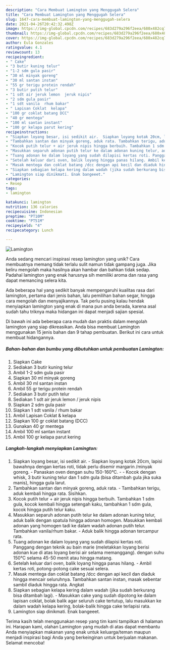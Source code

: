 ```yaml
---
description: "Cara Membuat Lamington yang Menggugah Selera"
title: "Cara Membuat Lamington yang Menggugah Selera"
slug: 1647-cara-membuat-lamington-yang-menggugah-selera
date: 2021-04-26T20:42:32.498Z
image: https://img-global.cpcdn.com/recipes/683d279a296f2eea/680x482cq70/lamington-foto-resep-utama.jpg
thumbnail: https://img-global.cpcdn.com/recipes/683d279a296f2eea/680x482cq70/lamington-foto-resep-utama.jpg
cover: https://img-global.cpcdn.com/recipes/683d279a296f2eea/680x482cq70/lamington-foto-resep-utama.jpg
author: Eula Gonzales
ratingvalue: 4.1
reviewcount: 13
recipeingredient:
- " Cake"
- "3 butir kuning telur"
- "1-2 sdm gula pasir"
- "30 ml minyak goreng"
- "30 ml santan instan"
- "55 gr terigu protein rendah"
- "3 butir putih telur"
- "1 sdt air jeruk lemon  jeruk nipis"
- "2 sdm gula pasir"
- "1 sdt vanila  rhum bakar"
- " Lapisan Coklat  kelapa"
- "100 gr coklat batang DCC"
- "40 gr mentega"
- "100 ml santan instant"
- "100 gr kelapa parut kering"
recipeinstructions:
- "Siapkan loyang besar, isi sedikit air.  Siapkan loyang kotak 20cm, lapisi bawahnya dengan kertas roti, tidak perlu disemir margarin /minyak goreng.  Panaskan oven dengan suhu 150-160°C.  Kocok dengan whisk, 3 butir kuning telur dan 1 sdm gula (bisa ditambah gula jika suka manis), hingga gula larut."
- "Tambahkan santan dan minyak goreng, aduk rata. Tambahkan terigu, aduk kembali hingga rata. Sisihkan."
- "Kocok putih telur + air jeruk nipis hingga berbuih. Tambahkan 1 sdm gula, kocok kembali hingga setengah kaku, tambahkan 1 sdm gula, kocok hingga putih telur kaku."
- "Masukkan separuh adonan putih telur ke dalam adonan kuning telur, aduk balik dengan spatula hingga adonan homogen. Masukkan kembali adonan yang homogen tadi ke dalam wadah adonan putih telur. Tambahkan vanila/rhum bakar. Aduk balik hingga adonan tercampur rata."
- "Tuang adonan ke dalam loyang yang sudah dilapisi kertas roti. Panggang dengan teknik au bain marie (meletakkan loyang berisi adonan kue di atas loyang berisi air selama memanggang). dengan suhu 150°C selama 45-50 menit atau hingga matang."
- "Setelah keluar dari oven, balik loyang hingga panas hilang. Ambil kertas roti, potong-potong cake sesuai selera."
- "Masak mentega dan coklat batang /dcc dengan api kecil dan diaduk hingga mencair seluruhnya. Tambahkan santan instan, masak sebentar sambil diaduk hingga rata. Angkat"
- "Siapkan sebagian kelapa kering dalam wadah (jika sudah berkurang bisa ditambah lagi).  Masukkan cake yang sudah dipotong ke dalam lapisan coklat, bolak balik agar seluruh cake tertutup, lalu masukkan ke dalam wadah kelapa kering, bolak-balik hingga cake terlapisi rata."
- "Lamington siap dinikmati. Enak bangeeet."
categories:
- Resep
tags:
- lamington

katakunci: lamington 
nutrition: 136 calories
recipecuisine: Indonesian
preptime: "PT10M"
cooktime: "PT51M"
recipeyield: "4"
recipecategory: Lunch

---
```



![Lamington](https://img-global.cpcdn.com/recipes/683d279a296f2eea/680x482cq70/lamington-foto-resep-utama.jpg)

Anda sedang mencari inspirasi resep lamington yang unik? Cara membuatnya memang tidak terlalu sulit namun tidak gampang juga. Jika keliru mengolah maka hasilnya akan hambar dan bahkan tidak sedap. Padahal lamington yang enak harusnya sih memiliki aroma dan rasa yang dapat memancing selera kita.

Ada beberapa hal yang sedikit banyak mempengaruhi kualitas rasa dari lamington, pertama dari jenis bahan, lalu pemilihan bahan segar, hingga cara mengolah dan menyajikannya. Tak perlu pusing kalau hendak menyiapkan lamington yang enak di mana pun anda berada, karena asal sudah tahu triknya maka hidangan ini dapat menjadi sajian spesial.




Di bawah ini ada beberapa cara mudah dan praktis dalam mengolah lamington yang siap dikreasikan. Anda bisa membuat Lamington menggunakan 15 jenis bahan dan 9 tahap pembuatan. Berikut ini cara untuk membuat hidangannya.

<!--inarticleads1-->

##### Bahan-bahan dan bumbu yang dibutuhkan untuk pembuatan Lamington:

1. Siapkan  Cake
1. Sediakan 3 butir kuning telur
1. Ambil 1-2 sdm gula pasir
1. Siapkan 30 ml minyak goreng
1. Ambil 30 ml santan instan
1. Ambil 55 gr terigu protein rendah
1. Sediakan 3 butir putih telur
1. Sediakan 1 sdt air jeruk lemon / jeruk nipis
1. Siapkan 2 sdm gula pasir
1. Siapkan 1 sdt vanila / rhum bakar
1. Ambil  Lapisan Coklat &amp; kelapa
1. Siapkan 100 gr coklat batang (DCC)
1. Gunakan 40 gr mentega
1. Ambil 100 ml santan instant
1. Ambil 100 gr kelapa parut kering




<!--inarticleads2-->

##### Langkah-langkah menyiapkan Lamington:

1. Siapkan loyang besar, isi sedikit air.  - Siapkan loyang kotak 20cm, lapisi bawahnya dengan kertas roti, tidak perlu disemir margarin /minyak goreng.  - Panaskan oven dengan suhu 150-160°C. -  - Kocok dengan whisk, 3 butir kuning telur dan 1 sdm gula (bisa ditambah gula jika suka manis), hingga gula larut.
1. Tambahkan santan dan minyak goreng, aduk rata. - Tambahkan terigu, aduk kembali hingga rata. Sisihkan.
1. Kocok putih telur + air jeruk nipis hingga berbuih. Tambahkan 1 sdm gula, kocok kembali hingga setengah kaku, tambahkan 1 sdm gula, kocok hingga putih telur kaku.
1. Masukkan separuh adonan putih telur ke dalam adonan kuning telur, aduk balik dengan spatula hingga adonan homogen. Masukkan kembali adonan yang homogen tadi ke dalam wadah adonan putih telur. Tambahkan vanila/rhum bakar. - Aduk balik hingga adonan tercampur rata.
1. Tuang adonan ke dalam loyang yang sudah dilapisi kertas roti. Panggang dengan teknik au bain marie (meletakkan loyang berisi adonan kue di atas loyang berisi air selama memanggang). dengan suhu 150°C selama 45-50 menit atau hingga matang.
1. Setelah keluar dari oven, balik loyang hingga panas hilang. - Ambil kertas roti, potong-potong cake sesuai selera.
1. Masak mentega dan coklat batang /dcc dengan api kecil dan diaduk hingga mencair seluruhnya. Tambahkan santan instan, masak sebentar sambil diaduk hingga rata. Angkat
1. Siapkan sebagian kelapa kering dalam wadah (jika sudah berkurang bisa ditambah lagi).  - Masukkan cake yang sudah dipotong ke dalam lapisan coklat, bolak balik agar seluruh cake tertutup, lalu masukkan ke dalam wadah kelapa kering, bolak-balik hingga cake terlapisi rata.
1. Lamington siap dinikmati. Enak bangeeet.




Terima kasih telah menggunakan resep yang tim kami tampilkan di halaman ini. Harapan kami, olahan Lamington yang mudah di atas dapat membantu Anda menyiapkan makanan yang enak untuk keluarga/teman maupun menjadi inspirasi bagi Anda yang berkeinginan untuk berjualan makanan. Selamat mencoba!
